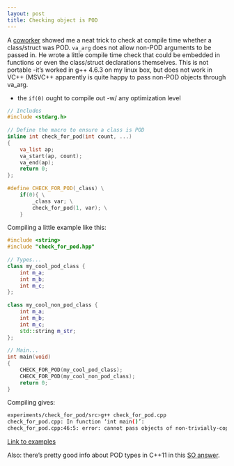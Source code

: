 ```yaml
---
layout: post
title: Checking object is POD
---
```


A [coworker](https://twitter.com/daveisangry) showed me a neat trick to check at compile time whether a class/struct was POD.  `va_arg` does not allow non-POD arguments to be passed in.  He wrote a little compile time check that could be embedded in functions or even the class/struct declarations themselves.  This is not portable -it’s worked in g++ 4.6.3 on my linux box, but does not work in VC++ (MSVC++ apparently is quite happy to pass non-POD objects through va_arg.

- the `if(0)` ought to compile out -w/ any optimization level

```cpp
// Includes
#include <stdarg.h>
  
// Define the macro to ensure a class is POD
inline int check_for_pod(int count, ...)
{
    va_list ap;
    va_start(ap, count);
    va_end(ap);
    return 0;
};
  
#define CHECK_FOR_POD(_class) \
    if(0){ \
        _class var; \
        check_for_pod(1, var); \
    }

```

Compiling a little example like this:

```cpp
#include <string>
#include "check_for_pod.hpp"
  
// Types...
class my_cool_pod_class {
    int m_a;
    int m_b;
    int m_c;
};
  
class my_cool_non_pod_class {
    int m_a;
    int m_b;
    int m_c;
    std::string m_str;
};
  
// Main...
int main(void)
{
    CHECK_FOR_POD(my_cool_pod_class);
    CHECK_FOR_POD(my_cool_non_pod_class);
    return 0;
}
```

Compiling gives:


```sh
experiments/check_for_pod/src>g++ check_for_pod.cpp
check_for_pod.cpp: In function ‘int main()’:
check_for_pod.cpp:46:5: error: cannot pass objects of non-trivially-copyable type ‘class my_cool_non_pod_class’ through ‘...’
```

[Link to examples](https://github.com/tinselcity/experiments/tree/master/check_for_pod)

Also: there’s pretty good info about POD types in C++11 in this [SO answer](https://stackoverflow.com/questions/4178175/what-are-aggregates-and-pods-and-how-why-are-they-special/7189821#7189821).

